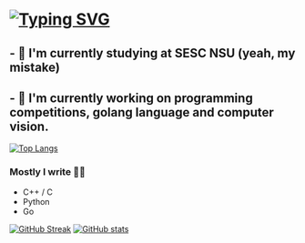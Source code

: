 # [![Typing SVG](https://readme-typing-svg.herokuapp.com?color=%2336BCF7&lines=Hey+all)](https://git.io/typing-svg)

## - 🤔 I'm currently studying at SESC NSU (yeah, my mistake)
## - 🔭 I'm currently working on programming competitions, golang language and computer vision.

[![Top Langs](https://github-readme-stats.vercel.app/api/top-langs/?username=smetankochka&count_private=true&langs_count=6)](https://github.com/anuraghazra/github-readme-stats)

### Mostly I write ✍🏻
- C++ / C
- Python
- Go

[![GitHub Streak](https://github-readme-streak-stats.herokuapp.com/?user=smetankochka)](https://git.io/streak-stats)
[![GitHub stats](https://github-readme-stats.vercel.app/api?username=smetankochka)](https://github.com/anuraghazra/github-readme-stats)
